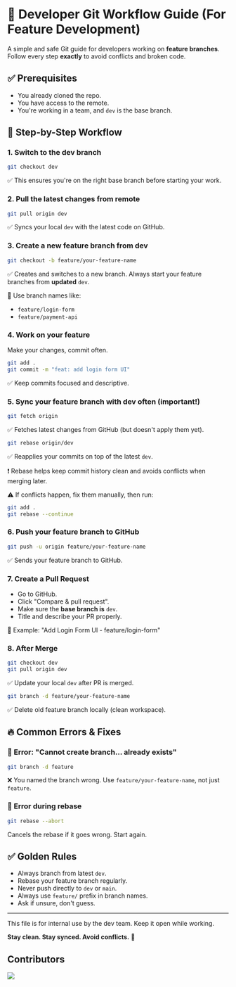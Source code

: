 # 🧠 Developer Git Workflow Guide (For Feature Development)

A simple and safe Git guide for developers working on **feature branches**. Follow every step **exactly** to avoid conflicts and broken code.

## ✅ Prerequisites

- You already cloned the repo.
- You have access to the remote.
- You're working in a team, and `dev` is the base branch.

## 🔁 Step-by-Step Workflow

### 1. Switch to the dev branch

```bash
git checkout dev
```

✅ This ensures you're on the right base branch before starting your work.

### 2. Pull the latest changes from remote

```bash
git pull origin dev
```

✅ Syncs your local `dev` with the latest code on GitHub.

### 3. Create a new feature branch from dev

```bash
git checkout -b feature/your-feature-name
```

✅ Creates and switches to a new branch. Always start your feature branches from **updated** `dev`.

📛 Use branch names like:

- `feature/login-form`
- `feature/payment-api`

### 4. Work on your feature

Make your changes, commit often.

```bash
git add .
git commit -m "feat: add login form UI"
```

✅ Keep commits focused and descriptive.

### 5. Sync your feature branch with dev often (important!)

```bash
git fetch origin
```

✅ Fetches latest changes from GitHub (but doesn't apply them yet).

```bash
git rebase origin/dev
```

✅ Reapplies your commits on top of the latest `dev`.

❗ Rebase helps keep commit history clean and avoids conflicts when merging later.

⚠️ If conflicts happen, fix them manually, then run:

```bash
git add .
git rebase --continue
```

### 6. Push your feature branch to GitHub

```bash
git push -u origin feature/your-feature-name
```

✅ Sends your feature branch to GitHub.

### 7. Create a Pull Request

- Go to GitHub.
- Click "Compare & pull request".
- Make sure the **base branch is** `dev`.
- Title and describe your PR properly.

📌 Example: "Add Login Form UI - feature/login-form"

### 8. After Merge

```bash
git checkout dev
git pull origin dev
```

✅ Update your local `dev` after PR is merged.

```bash
git branch -d feature/your-feature-name
```

✅ Delete old feature branch locally (clean workspace).

## 🔥 Common Errors & Fixes

### 🧨 Error: "Cannot create branch... already exists"

```bash
git branch -d feature
```

❌ You named the branch wrong. Use `feature/your-feature-name`, not just `feature`.

### 🧨 Error during rebase

```bash
git rebase --abort
```

Cancels the rebase if it goes wrong. Start again.

## ✅ Golden Rules

- Always branch from latest `dev`.
- Rebase your feature branch regularly.
- Never push directly to `dev` or `main`.
- Always use `feature/` prefix in branch names.
- Ask if unsure, don't guess.

---

This file is for internal use by the dev team. Keep it open while working.

**Stay clean. Stay synced. Avoid conflicts.** 💪

## Contributors

<a href="https://github.com/celestium-x/triangulum-x/graphs/contributors">
  <img src="https://contrib.rocks/image?repo=celestium-x/triangulum-x&max=400&columns=20" />
</a>
